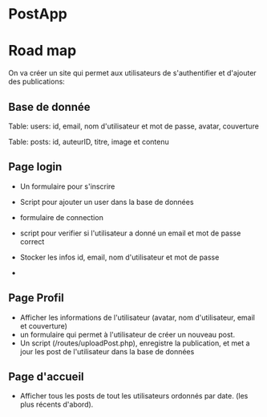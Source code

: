 # PostApp

# Road map

On va créer un site qui permet aux utilisateurs de s'authentifier et d'ajouter des publications:

## Base de donnée

Table: users: id, email, nom d'utilisateur et mot de passe, avatar, couverture

Table: posts: id, auteurID, titre, image et contenu

## Page login

- Un formulaire pour s'inscrire
- Script pour ajouter un user dans la base de données 

- formulaire de connection 
- script pour verifier si l'utilisateur a donné un email et mot de passe correct
- Stocker les infos id, email, nom d'utilisateur et mot de passe

-
## Page Profil

- Afficher les informations de l'utilisateur (avatar, nom d'utilisateur, email et couverture) 
- un formulaire qui permet à l'utilisateur de créer un nouveau post. 
- Un script (/routes/uploadPost.php), enregistre la publication, et met a jour les post de l'utilisateur dans la base de données

## Page d'accueil

- Afficher tous les posts de tout les utilisateurs ordonnés par date. (les plus récents d'abord).
